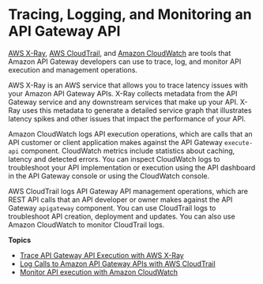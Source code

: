 # Tracing, Logging, and Monitoring an API Gateway API<a name="monitoring_overview"></a>

[AWS X\-Ray](https://docs.aws.amazon.com/xray/latest/devguide/aws-xray.html), [AWS CloudTrail](https://docs.aws.amazon.com/awscloudtrail/latest/userguide/cloudtrail-user-guide.html), and [Amazon CloudWatch](https://docs.aws.amazon.com/AmazonCloudWatch/latest/monitoring/WhatIsCloudWatch.html) are tools that Amazon API Gateway developers can use to trace, log, and monitor API execution and management operations\.

AWS X\-Ray is an AWS service that allows you to trace latency issues with your Amazon API Gateway APIs\. X\-Ray collects metadata from the API Gateway service and any downstream services that make up your API\. X\-Ray uses this metadata to generate a detailed service graph that illustrates latency spikes and other issues that impact the performance of your API\.

Amazon CloudWatch logs API execution operations, which are calls that an API customer or client application makes against the API Gateway `execute-api` component\. CloudWatch metrics include statistics about caching, latency and detected errors\. You can inspect CloudWatch logs to troubleshoot your API implementation or execution using the API dashboard in the API Gateway console or using the CloudWatch console\.

AWS CloudTrail logs API Gateway API management operations, which are REST API calls that an API developer or owner makes against the API Gateway `apigateway` component\. You can use CloudTrail logs to troubleshoot API creation, deployment and updates\. You can also use Amazon CloudWatch to monitor CloudTrail logs\.

**Topics**
+ [Trace API Gateway API Execution with AWS X\-Ray](apigateway-xray.md)
+ [Log Calls to Amazon API Gateway APIs with AWS CloudTrail](cloudtrail.md)
+ [Monitor API execution with Amazon CloudWatch](monitoring-cloudwatch.md)